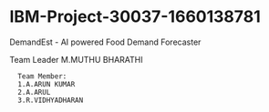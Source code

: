 # IBM-Project-30037-1660138781
DemandEst - AI powered Food Demand Forecaster


Team Leader
      M.MUTHU BHARATHI
      
      Team Member:
      1.A.ARUN KUMAR
      2.A.ARUL
      3.R.VIDHYADHARAN
